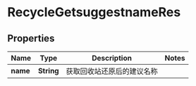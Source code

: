 # RecycleGetsuggestnameRes

## Properties
Name | Type | Description | Notes
------------ | ------------- | ------------- | -------------
**name** | **String** | 获取回收站还原后的建议名称 | 
